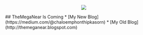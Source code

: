 <p align="center">
  <img src="https://media.tenor.com/images/4402a81a2f7acf4a73c41c57809b52b2/tenor.gif"/>
</p>
## TheMegaNear Is Coming
* [My New Blog](https://medium.com/@chaloemphonthipkasorn)
* [My Old Blog](http://themeganear.blogspot.com)
